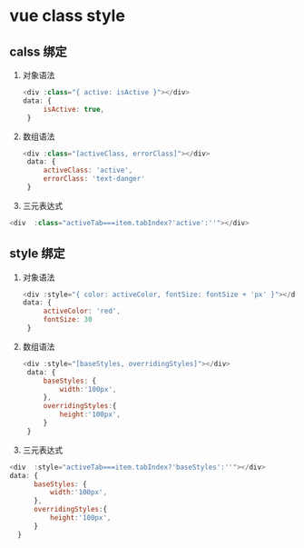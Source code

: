 # vue class style

## calss 绑定

1. 对象语法

   ```js
   <div :class="{ active: isActive }"></div>
   data: {
        isActive: true,
    }
   ```

2. 数组语法

   ```js
   <div :class="[activeClass, errorClass]"></div>
    data: {
        activeClass: 'active',
        errorClass: 'text-danger'
    }
   ```

3. 三元表达式

  ```js
  <div  :class="activeTab===item.tabIndex?'active':''"></div>
  
  ```

## style 绑定

1. 对象语法

   ```js
   <div :style="{ color: activeColor, fontSize: fontSize + 'px' }"></div>
   data: {
        activeColor: 'red',
        fontSize: 30
    }
   ```

2. 数组语法

   ```js
   <div :style="[baseStyles, overridingStyles]"></div>
    data: {
        baseStyles: {
            width:'100px',
        },
        overridingStyles:{
            height:'100px',
        }
    }
   ```

3. 三元表达式

  ```js
  <div  :style="activeTab===item.tabIndex?'baseStyles':''"></div>
  data: {
        baseStyles: {
            width:'100px',
        },
        overridingStyles:{
            height:'100px',
        }
    }
  
  ```
